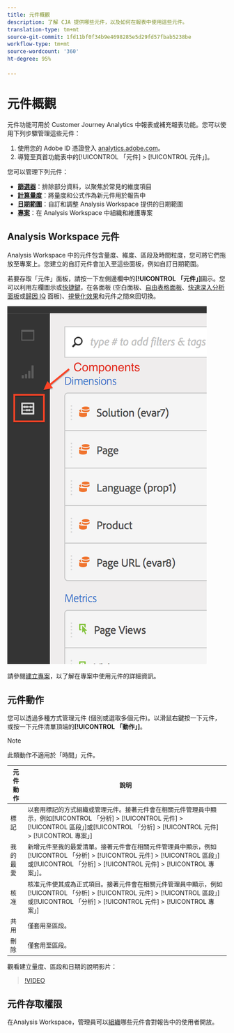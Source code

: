 ```yaml
---
title: 元件概觀
description: 了解 CJA 提供哪些元件，以及如何在報表中使用這些元件。
translation-type: tm+mt
source-git-commit: 1fd11bf0f34b9e4698285e5d29fd57fbab5238be
workflow-type: tm+mt
source-wordcount: '360'
ht-degree: 95%

---
```



# 元件概觀

元件功能可用於 Customer Journey Analytics 中報表或補充報表功能。您可以使用下列步驟管理這些元件：

1. 使用您的 Adobe ID 憑證登入 [analytics.adobe.com](https://analytics.adobe.com)。
2. 導覽至頁首功能表中的[!UICONTROL 「元件] > [!UICONTROL  元件」]。

您可以管理下列元件：

* [**篩選器**](filters/filters-overview.md)：排除部分資料，以聚焦於常見的維度項目
* [**計算量度**](calc-metrics/calc-metr-overview.md)：將量度和公式作為新元件用於報告中
* [**日期範圍**](date-ranges/overview.md)：自訂和調整 Analysis Workspace 提供的日期範圍
* [**專案**](/help/analysis-workspace/home.md)：在 Analysis Workspace 中組織和維護專案

## Analysis Workspace 元件

Analysis Workspace 中的元件包含量度、維度、區段及時間粒度，您可將它們拖放至專案上。您建立的自訂元件會加入至這些面板，例如自訂日期範圍。

若要存取「元件」面板，請按一下左側邊欄中的&#x200B;**[!UICONTROL 「元件」]**&#x200B;圖示。您可以利用左欄圖示或[快捷鍵](/help/analysis-workspace/build-workspace-project/fa-shortcut-keys.md)，在各面板 (空白面板、[自由表格面板](/help/analysis-workspace/visualizations/freeform-table/freeform-table.md)、[快速深入分析面板](/help/analysis-workspace/c-panels/quickinsight.md)或[歸因 IQ](/help/analysis-workspace/c-panels/attribution.md) 面板)、[視覺化效果](/help/analysis-workspace/visualizations/freeform-analysis-visualizations.md)和元件之間來回切換。

![](assets/components.png)

請參閱[建立專案](/help/analysis-workspace/home.md)，以了解在專案中使用元件的詳細資訊。

## 元件動作

您可以透過多種方式管理元件 (個別或選取多個元件)。以滑鼠右鍵按一下元件，或按一下元件清單頂端的&#x200B;**[!UICONTROL 「動作」]**。

>[!NOTE]
>
>此類動作不適用於「時間」元件。

| 元件動作 | 說明 |
| --- | --- |
| 標記 | 以套用標記的方式組織或管理元件。接著元件會在相關元件管理員中顯示，例如[!UICONTROL 「分析] > [!UICONTROL 元件] > [!UICONTROL 區段」]或[!UICONTROL 「分析] > [!UICONTROL 元件] > [!UICONTROL 專案」] |
| 我的最愛 | 新增元件至我的最愛清單。接著元件會在相關元件管理員中顯示，例如[!UICONTROL 「分析] > [!UICONTROL 元件] > [!UICONTROL 區段」]或[!UICONTROL 「分析] > [!UICONTROL 元件] > [!UICONTROL 專案」]。 |
| 核准 | 核准元件使其成為正式項目。接著元件會在相關元件管理員中顯示，例如[!UICONTROL 「分析] > [!UICONTROL 元件] > [!UICONTROL 區段」]或[!UICONTROL 「分析] > [!UICONTROL 元件] > [!UICONTROL 專案」] |
| 共用 | 僅套用至區段。 |
| 刪除 | 僅套用至區段。 |

觀看建立量度、區段和日期的說明影片：

>[!VIDEO](https://video.tv.adobe.com/v/23979)

## 元件存取權限

在Analysis Workspace，管理員可以[組織](/help/analysis-workspace/curate-share/curate.md)哪些元件會對報告中的使用者開放。
